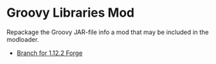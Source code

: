 # Groovy Libraries Mod

Repackage the Groovy JAR-file info a mod that may be included in the modloader.

*   [Branch for 1.12.2 Forge](https://github.com/latibro/Groovy-Libraries-Mod/tree/1.12.2-forge)
